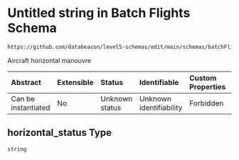 # Untitled string in Batch Flights Schema

```txt
https://github.com/databeacon/level5-schemas/edit/main/schemas/batchFlights.schema.json#/properties/horizontal_status
```

Aircraft horizontal manouvre

| Abstract            | Extensible | Status         | Identifiable            | Custom Properties | Additional Properties | Access Restrictions | Defined In                                                                              |
| :------------------ | :--------- | :------------- | :---------------------- | :---------------- | :-------------------- | :------------------ | :-------------------------------------------------------------------------------------- |
| Can be instantiated | No         | Unknown status | Unknown identifiability | Forbidden         | Allowed               | none                | [batchFlights.schema.json\*](../../out/batchFlights.schema.json "open original schema") |

## horizontal\_status Type

`string`
